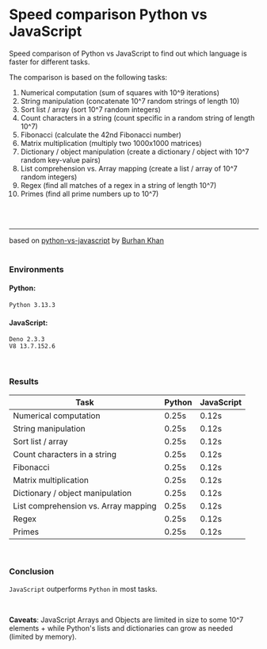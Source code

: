 # Speed comparison Python vs JavaScript

Speed comparison of Python vs JavaScript to find out which language is faster
for different tasks.

The comparison is based on the following tasks:

1. Numerical computation (sum of squares with 10^9 iterations)
1. String manipulation (concatenate 10^7 random strings of length 10)
1. Sort list / array (sort 10^7 random integers)
1. Count characters in a string (count specific in a random string of length 10^7)
1. Fibonacci (calculate the 42nd Fibonacci number)
1. Matrix multiplication (multiply two 1000x1000 matrices)
1. Dictionary / object manipulation (create a dictionary / object with 10^7 random key-value pairs)
1. List comprehension vs. Array mapping (create a list / array of 10^7 random integers)
1. Regex (find all matches of a regex in a string of length 10^7)
1. Primes (find all prime numbers up to 10^7)


<br><br><hr> based on
[python-vs-javascript](https://medium.com/@burhan-khan/python-vs-javascript-a-performance-comparison-through-code-examples-ed1b379fbff7)
by [Burhan Khan](https://medium.com/@burhan-khan)
<br><br>

### Environments

#### Python:

    Python 3.13.3

#### JavaScript:

    Deno 2.3.3
    V8 13.7.152.6

<br>

### Results
| Task | Python | JavaScript |
|------|--------|------------|
| Numerical computation | 0.25s | 0.12s |
| String manipulation | 0.25s | 0.12s |
| Sort list / array | 0.25s | 0.12s |
| Count characters in a string | 0.25s | 0.12s |
| Fibonacci | 0.25s | 0.12s |
| Matrix multiplication | 0.25s | 0.12s |
| Dictionary / object manipulation | 0.25s | 0.12s |
| List comprehension vs. Array mapping | 0.25s | 0.12s |
| Regex | 0.25s | 0.12s |
| Primes | 0.25s | 0.12s |


<br>

### Conclusion

`JavaScript` outperforms `Python` in most tasks.

<br>

**Caveats**: JavaScript Arrays and Objects are limited in size to some 10^7 elements + while Python's lists and dictionaries can grow as needed (limited by memory).